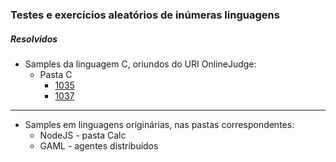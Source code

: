 ### Testes e exercícios aleatórios de inúmeras linguagens
##### Resolvidos
- Samples da linguagem C, oriundos do URI OnlineJudge:
  - Pasta C
    - [1035](https://www.urionlinejudge.com.br/judge/pt/problems/view/1035)
    - [1037](https://www.urionlinejudge.com.br/judge/pt/problems/view/1037)

-------------------------------------

- Samples em linguagens originárias, nas pastas correspondentes:
  - NodeJS - pasta Calc
  - GAML - agentes distribuídos
